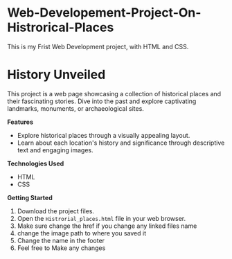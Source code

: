 # Web-Developement-Project-On-Histrorical-Places

This is my Frist Web Development project, with HTML and CSS.

# History Unveiled

This project is a web page showcasing a collection of historical places and their fascinating stories. Dive into the past and explore captivating landmarks, monuments, or archaeological sites.

**Features**

* Explore historical places through a visually appealing layout.
* Learn about each location's history and significance through descriptive text and engaging images.

**Technologies Used**
* HTML
* CSS

**Getting Started**

1. Download the project files.
2. Open the `Histrorial_places.html` file in your web browser.
3. Make sure change the href if you change any linked files name
4. change the image path to where you saved it
5. Change the name in the footer
6. Feel free to Make any changes 
